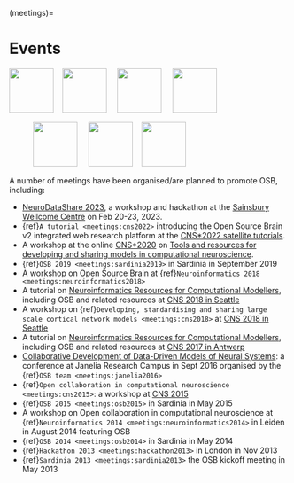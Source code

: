 (meetings)=
# Events

<p align="centre"><a href="http://www.opensourcebrain.org/docs/Help/Meetings#Sardinia_2013"><img src="http://opensourcebrain.org/attachments/download/42/osbbanner.png" height="80"/></a>  &nbsp;&nbsp;
<a href="http://www.opensourcebrain.org/docs/Help/Meetings#Hackathon_2013"><img src="http://opensourcebrain.org/attachments/download/106/OSBHackathon1.png" height="80"/></a>  &nbsp; &nbsp;
<a href="http://www.opensourcebrain.org/docs/Help/Meetings#OSB_2014"><img src="http://opensourcebrain.org/attachments/download/176/OSBalghero.png" height="80"/></a>  &nbsp; &nbsp;
<a href="http://www.opensourcebrain.org/docs/Help/Meetings#OSB_2015"><img src="https://raw.githubusercontent.com/OpenSourceBrain/OSB_Documentation/master/resources/images/osb2015.png" height="80"/></a> </p>

<p align="centre"> &nbsp; &nbsp; &nbsp; &nbsp; &nbsp; &nbsp;<a href="http://www.opensourcebrain.org/docs/Help/Meetings#CNS_2015"><img src="https://raw.githubusercontent.com/OpenSourceBrain/OSB_Documentation/master/resources/images/CNS2105_WS.png" height="80"/></a>  &nbsp; &nbsp;
<a href="http://www.cnsorg.org/cns-2018-tutorials"><img src="https://raw.githubusercontent.com/NeuralEnsemble/NeuroinformaticsTutorial/master/Exercises/images/Logos.png" height="80"/></a>   &nbsp;&nbsp;
<a href="http://www.opensourcebrain.org/docs/Help/Meetings#Neuroinformatics_2018"><img src="https://raw.githubusercontent.com/OpenSourceBrain/OSB_Documentation/master/resources/images/osb2018.png" height="80"/></a> </p>

A number of meetings have been organised/are planned to promote OSB, including:

- [NeuroDataShare 2023](https://www.neurodatashare.org/), a workshop and hackathon at the [Sainsbury Wellcome Centre](http://www.sainsburywellcome.org/) on Feb 20-23, 2023. 
- {ref}`A tutorial <meetings:cns2022>` introducing the Open Source Brain v2 integrated web research platform at the [CNS*2022 satellite tutorials](https://ocns.github.io/SoftwareWG/pages/software-wg-satellite-tutorials-at-cns-2022.html).
- A workshop at the online [CNS*2020](https://www.cnsorg.org/cns-2020) on [Tools and resources for developing and sharing models in computational neuroscience](https://neuralensemble.github.io/Networks_SIG/CNS2020).
- {ref}`OSB 2019 <meetings:sardinia2019>` in Sardinia in September 2019
- A workshop on Open Source Brain at {ref}`Neuroinformatics 2018 <meetings:neuroinformatics2018>`
- A tutorial on [Neuroinformatics Resources for Computational Modellers](http://www.cnsorg.org/cns-2018-tutorials), including OSB and related resources at [CNS 2018 in Seattle](http://www.cnsorg.org/cns-2018)
- A workshop on {ref}`Developing, standardising and sharing large scale cortical network models <meetings:cns2018>` at [CNS 2018 in Seattle](http://www.cnsorg.org/cns-2018)
- A tutorial on [Neuroinformatics Resources for Computational Modellers](http://www.cnsorg.org/cns-2017-tutorials#t6), including OSB and related resources at [CNS 2017 in Antwerp](http://www.cnsorg.org/cns-2017)
- [Collaborative Development of Data-Driven Models of Neural Systems](https://www.janelia.org/you-janelia/conferences/collaborative-development-data-driven-models-neural-systems): a conference at Janelia Research Campus in Sept 2016 organised by the {ref}`OSB team <meetings:janelia2016>`
- {ref}`Open collaboration in computational neuroscience <meetings:cns2015>`: a workshop at [CNS 2015](http://www.cnsorg.org/cns-2015-prague)
- {ref}`OSB 2015 <meetings:osb2015>` in Sardinia in May 2015
-   A workshop on Open collaboration in computational neuroscience at {ref}`Neuroinformatics 2014 <meetings:neuroinformatics2014>` in Leiden in August 2014 featuring OSB
-   {ref}`OSB 2014 <meetings:osb2014>` in Sardinia in May 2014
-   {ref}`Hackathon 2013 <meetings:hackathon2013>` in London in Nov 2013
-   {ref}`Sardinia 2013 <meetings:sardinia2013>` the OSB kickoff meeting in May 2013

